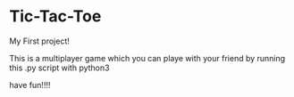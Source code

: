 # Tic-Tac-Toe

My First project!

This is a multiplayer game which you can playe with your friend by running this .py script with python3 

have fun!!!!
